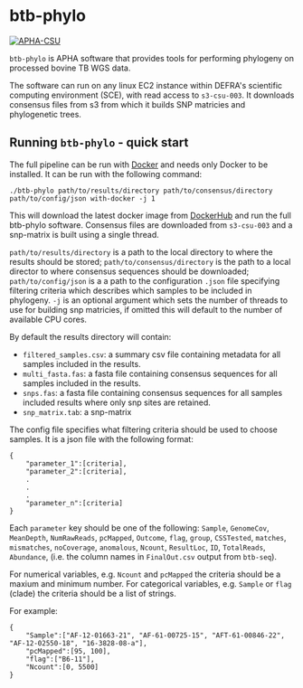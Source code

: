 # **btb-phylo**

[![APHA-CSU](https://circleci.com/gh/APHA-CSU/btb-phylo.svg?style=svg)](https://app.circleci.com/pipelines/github/APHA-CSU)

`btb-phylo` is APHA software that provides tools for performing phylogeny on processed bovine TB WGS data.

The software can run on any linux EC2 instance within DEFRA's scientific computing environment (SCE), with read access to `s3-csu-003`. It downloads consensus files from s3 from which it builds SNP matricies and phylogenetic trees.

## Running `btb-phylo` - quick start

The full pipeline can be run with [Docker](https://www.docker.com/) and needs only Docker to be installed. It can be run with the following command:

```
./btb-phylo path/to/results/directory path/to/consensus/directory path/to/config/json with-docker -j 1
```

This will download the latest docker image from [DockerHub](https://hub.docker.com/r/aphacsubot/btb-phylo) and run the full btb-phylo software. Consensus files are downloaded from `s3-csu-003` and a snp-matrix is built using a single thread. 

`path/to/results/directory` is a path to the local directory to where the results should be stored; `path/to/consensus/directory` is the path to a local director to where consensus sequences should be downloaded; `path/to/config/json` is a a path to the configuration `.json` file specifying filtering criteria which describes which samples to be included in phylogeny. `-j` is an optional argument which sets the number of threads to use for building snp matricies, if omitted this will default to the number of available CPU cores.

By default the results directory will contain:
- `filtered_samples.csv`: a summary csv file containing metadata for all samples included in the results.
- `multi_fasta.fas`: a fasta file containing consensus sequences for all samples included in the results.
- `snps.fas`: a fasta file containing consensus sequences for all samples included results where only snp sites are retained.
- `snp_matrix.tab`: a snp-matrix

The config file specifies what filtering criteria should be used to choose samples. It is a json file with the following format:

```
{
    "parameter_1":[criteria],
    "parameter_2":[criteria],
    .
    .
    .
    "parameter_n":[criteria]
}
```
Each `parameter` key should be one of the following: 
`Sample`, `GenomeCov`, `MeanDepth`, `NumRawReads`, `pcMapped`, `Outcome`, `flag`, `group`, `CSSTested`, `matches`, `mismatches`, `noCoverage`, `anomalous`, `Ncount`, `ResultLoc`, `ID`, `TotalReads`, `Abundance`, 
(i.e. the column names in `FinalOut.csv` output from `btb-seq`). 

For numerical variables, e.g. `Ncount` and `pcMapped` the criteria should be a maxium and minimum number. For categorical variables, e.g. `Sample` or `flag` (clade) the criteria should be a list of strings. 

For example:

```
{
    "Sample":["AF-12-01663-21", "AF-61-00725-15", "AFT-61-00846-22", "AF-12-02550-18", "16-3828-08-a"],
    "pcMapped":[95, 100],
    "flag":["B6-11"],
    "Ncount":[0, 5500]
}
```